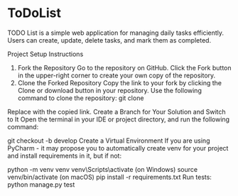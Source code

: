 # ToDoList
TODO List is a simple web application for managing daily tasks efficiently. Users can create, update, delete tasks, and mark them as completed.


Project Setup Instructions
1. Fork the Repository
Go to the repository on GitHub.
Click the Fork button in the upper-right corner to create your own copy of the repository.
2. Clone the Forked Repository
Copy the link to your fork by clicking the Clone or download button in your repository.
Use the following command to clone the repository:
git clone <link-from-your-forked-repo>

Replace with the copied link.
Create a Branch for Your Solution and Switch to It
Open the terminal in your IDE or project directory, and run the following command:

git checkout -b develop
Create a Virtual Environment
If you are using PyCharm - it may propose you to automatically create venv for your project and install requirements in it, but if not:

python -m venv venv
venv\Scripts\activate (on Windows)
source venv/bin/activate (on macOS)
pip install -r requirements.txt
Run tests:
python manage.py test